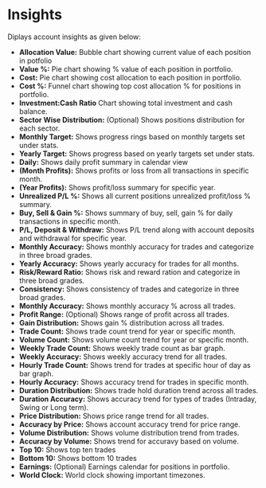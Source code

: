 # **Insights**

Diplays account insights as given below:
  - **Allocation Value:** Bubble chart showing current value of each position in potfolio
  - **Value %:** Pie chart showing % value of each position in portfolio.
  - **Cost:** Pie chart showing cost allocation to each position in portfolio.
  - **Cost %:** Funnel chart showing top cost allocation % for positions in portfolio.
  - **Investment:Cash Ratio** Chart showing total investment and cash balance.
  - **Sector Wise Distribution:** (Optional) Shows positions distribution for each sector.
  - **Monthly Target:** Shows progress rings based on monthly targets set under stats.
  - **Yearly Target:** Shows progress based on yearly targets set under stats.
  - **Daily:** Shows daily profit summary in calendar view
  - **(Month Profits):** Shows profits or loss from all transactions in specific month.
  - **(Year Profits):** Shows profit/loss summary for specific year.
  - **Unrealized P/L %:** Shows all current positions unrealized profit/loss % summary.
  - **Buy, Sell & Gain %:** Shows summary of buy, sell, gain % for daily transactions in specific month.
  - **P/L, Deposit & Withdraw:** Shows P/L trend along with account deposits and withdrawal for specific year.
  - **Monthly Accuracy:** Shows monthly accuracy for trades and categorize in three broad grades.
  - **Yearly Accuracy:** Shows yearly accuracy for trades for all months.
  - **Risk/Reward Ratio:** Shows risk and reward ration and categorize in three broad grades.
  - **Consistency:** Shows consistency of trades and categorize in three broad grades.
  - **Monthly Accuracy:** Shows monthly accuracy % across all trades.
  - **Profit Range:** (Optional) Shows range of profit across all trades.
  - **Gain Distribution:** Shows gain % distribution across all trades.
  - **Trade Count:** Shows trade count trend for year or specific month.
  - **Volume Count:** Shows volume count trend for year or specific month.
  - **Weekly Trade Count:** Shows weekly trade count as bar graph.
  - **Weekly Accuracy:** Shows weekly accuracy trend for all trades.
  - **Hourly Trade Count:** Shows trend for trades at specific hour of day as bar graph.
  - **Hourly Accuracy:** Shows accuracy trend for trades in specific month.
  - **Duration Distribution:** Shows trade hold duration trend across all trades. 
  - **Duration Accuracy:** Shows accuracy trend for types of trades (Intraday, Swing or Long term).
  - **Price Distribution:** Shows price range trend for all trades.
  - **Accuracy by Price:** Shows account accuracy trend for price range.
  - **Volume Distribution:** Shows volume distribution trend from trades.
  - **Accuracy by Volume:** Shows trend for accuravy based on volume.
  - **Top 10:** Shows top ten trades
  - **Bottom 10:** Shows bottom 10 trades
  - **Earnings:** (Optional) Earnings calendar for positions in portfolio.
  - **World Clock:** World clock showing important timezones.

